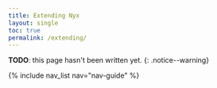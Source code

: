 ```yaml
---
title: Extending Nyx
layout: single
toc: true
permalink: /extending/
---
```


**TODO**: this page hasn't been written yet.
{: .notice--warning}

{% include nav_list nav="nav-guide" %}
